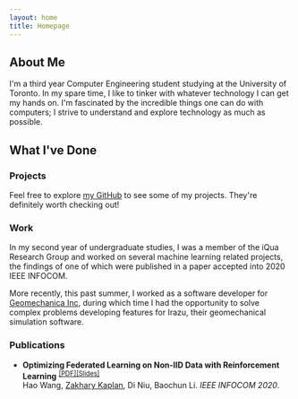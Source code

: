```yaml
---
layout: home
title: Homepage
---
```


## About Me

I'm a third year Computer Engineering student studying at the University of Toronto.
In my spare time, I like to tinker with whatever technology I can get my hands on.
I'm fascinated by the incredible things one can do with computers; I strive to understand and explore technology as much as possible.

## What I've Done

### Projects

Feel free to explore [my GitHub](https://github.com/zakharykaplan) to see some of my projects. They're definitely worth checking out!

### Work

In my second year of undergraduate studies, I was a member of the iQua Research Group and worked on several machine learning related projects, the findings of one of which were published in a paper accepted into 2020 IEEE INFOCOM.

More recently, this past summer, I worked as a software developer for [Geomechanica Inc](https://www.geomechanica.com), during which time I had the opportunity to solve complex problems developing features for Irazu, their geomechanical simulation software.

### Publications

- **Optimizing Federated Learning on Non-IID Data with Reinforcement Learning** <sup>[[PDF]](./papers/infocom20.pdf)[[Slides]](./papers/infocom20-slides.pdf)</sup><br>
  Hao Wang, <ins>Zakhary Kaplan</ins>, Di Niu, Baochun Li. *IEEE INFOCOM 2020*.
